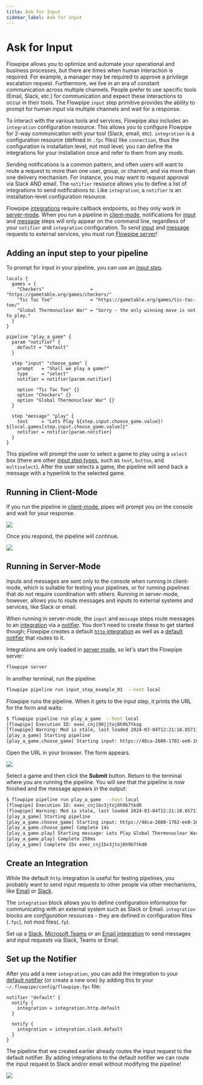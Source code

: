 ```yaml
---
title: Ask for Input
sidebar_label: Ask for Input
---
```


# Ask for Input

Flowpipe allows you to optimize and automate your operational and business processes, but there are times when human interaction is required.  For example, a manager may be required to approve a privilege escalation request.  Furthermore, we live in an era of constant communication across multiple channels.  People prefer to use specific tools (Email, Slack, etc.) for communication and expect these interactions to occur in their tools.  The Flowpipe `input` step primitive provides the ability to prompt for human input via multiple channels and wait for a response.

To interact with the various tools and services, Flowpipe also includes an `integration` configuration resource.  This allows you to configure Flowpipe for 2-way communication with your tool (Slack, email, etc).  `integration` is a configuration resource (defined in `.fpc` files) like `connection`, thus the configuration is installation level, not mod level; you can define the integrations for your installation once and refer to them from any mods.

Sending notifications is a common pattern, and often users will want to route a request to more than one user, group, or channel, and via more than one delivery mechanism.  For instance, you may want to request approval via Slack AND email.  The `notifier` resource allows you to define a list of integrations to send notifications to. Like `integration`, a `notifier` is an installation-level configuration resource.

Flowpipe [integrations](/docs/reference/config-files/integration/) require callback endpoints, so they only work in [server-mode](/docs/run/server).  When you run a pipeline in [client-mode](/docs/run#operating-modes), notifications for [input](/docs/flowpipe-hcl/step/input) and [message](/docs/flowpipe-hcl/step/message) steps will only appear on the command line, regardless of your `notifier` and `integration` configuration.  To send [input](/docs/flowpipe-hcl/step/input) and [message](/docs/flowpipe-hcl/step/message) requests to external services, you must run [Flowpipe server](/docs/run/server)!



## Adding an input step to your pipeline

To prompt for input in your pipeline, you can use an [input step](/docs/flowpipe-hcl/step/input).

```hcl
locals {
  games = {
    "Checkers"                 = "https://gametable.org/games/checkers/"
    "Tic Tac Toe"              = "https://gametable.org/games/tic-tac-toe/"
    "Global Thermonuclear War" = "Sorry - the only winning move is not to play."
  }
}

pipeline "play_a_game" {
  param "notifier" {
    default = "default"
  }

  step "input" "choose_game" {
    prompt   = "Shall we play a game?"
    type     = "select"
    notifier = notifier[param.notifier]
    
    option "Tic Tac Toe" {} 
    option "Checkers" {}
    option "Global Thermonuclear War" {} 
  }

  step "message" "play" {
    text     = "Lets Play ${step.input.choose_game.value}! ${local.games[step.input.choose_game.value]}"
    notifier = notifier[param.notifier]
  }
}
```

This pipeline will prompt the user to select a game to play using a `select` box (there are other [input step types](/docs/flowpipe-hcl/step/input#input-types), such as `text`, `button`, and `multiselect`).
After the user selects a game, the pipeline will send back a message with a hyperlink to the selected game.


## Running in Client-Mode

If you run the pipeline in [client-mode](/docs/run#operating-modes), pipes will prompt you on the console and wait for your response. 

![](/images/docs/build/input_console_select_game.png)


Once you respond, the pipeline will continue.

![](/images/docs/build/play_game_console.png)


## Running in Server-Mode

Inputs and messages are sent only to the console when running in client-mode, which is suitable for testing your pipelines, or for running pipelines that do not require coordination with others.  Running in server-mode, however, allows you to route messages and inputs to external systems and services, like Slack or email.

When running in server-mode, the `input` and `message` steps route messages to an [integration](/docs/reference/config-files/integration) via a [notifier](/docs/reference/config-files/notifier). You don't need to create these to get started though;  Flowpipe creates a default [`http` integration](/docs/reference/config-files/integration/http) as well as a [default notifier](/docs/reference/config-files/notifier#default-notifier) that routes to it.

Integrations are only loaded in [server mode](/docs/run/server), so let's start the Flowpipe server:
```bash
flowpipe server
```

In another terminal, run the pipeline:
```bash
flowpipe pipeline run input_step_example_01  --host local 
```

Flowpipe runs the pipeline.  When it gets to the input step, it prints the URL for the form and waits:
```bash
$ flowpipe pipeline run play_a_game  --host local
[flowpipe] Execution ID: exec_cnj190jjtoj8h9b7tkag
[flowpipe] Warning: Mod is stale, last loaded 2024-03-04T12:21:10.857114-06:00
[play_a_game] Starting pipeline
[play_a_game.choose_game] Starting input: https://48ca-2600-1702-ee0-16b0-64c3-eb37-9e39-3968.ngrok-free.app/form/cnj190jjtoj8h9b7tkc0/2fup3zqqmb7zl

```

Open the URL in your browser.  The form appears.  

![](/images/docs/build/input_http_select_game.png)


Select a game and then click the **Submit** button. Return to the terminal where you are running the pipeline.  You will see that the pipeline is now finished and the message appears in the output:

```bash
$ flowpipe pipeline run play_a_game  --host local
[flowpipe] Execution ID: exec_cnj1bv3jtoj8h9b7tkd0
[flowpipe] Warning: Mod is stale, last loaded 2024-03-04T12:21:10.857114-06:00
[play_a_game] Starting pipeline
[play_a_game.choose_game] Starting input: https://48ca-2600-1702-ee0-16b0-64c3-eb37-9e39-3968.ngrok-free.app/form/cnj1bv3jtoj8h9b7tkeg/3oe3jg18n9rf7
[play_a_game.choose_game] Complete 14s
[play_a_game.play] Starting message: Lets Play Global Thermonuclear War!  <https://dosg…
[play_a_game.play] Complete 258ms
[play_a_game] Complete 15s exec_cnj1bv3jtoj8h9b7tkd0
```



## Create an Integration

While the default `http` integration is useful for testing pipelines, you probably want to send input requests to other people via other mechanisms, like [Email](/docs/reference/config-files/integration/email) or [Slack](/docs/reference/config-files/integration/slack).

The `integration` block allows you to define configuration information for communicating with an external system such as Slack or Email.  `integration` blocks are *configuration* resources - they are defined in configuration files (`.fpc`), not mod files(`.fp`).

Set up a [Slack](/docs/reference/config-files/integration/slack#setting-up-as-slack-integration), [Microsoft Teams](/docs/reference/config-files/integration/msteams) or an [Email integration](/docs/reference/config-files/integration/email) to send messages and input requests via Slack, Teams or Email.


## Set up the Notifier

After you add a new `integration`, you can add the integration to your [default notifier](/docs/reference/config-files/notifier) (or create a new one) by adding this to your `~/.flowpipe/config/flowpipe.fpc` file:

```hcl
notifier "default" {
  notify {
    integration = integration.http.default  
  }

  notify {
    integration = integration.slack.default  
  }
}
```


The pipeline that we created earlier already routes the input request to the default notifier.  By adding integrations to the default notifier we can route the input request to Slack and/or email without modifying the pipeline!


![](/images/docs/build/input_slack_select_game.png)
